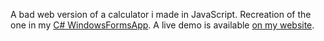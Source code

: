 A bad web version of a calculator i made in JavaScript.
Recreation of the one in my [C# WindowsFormsApp](https://github.com/luisschuster/WindowsFormsApp).
A live demo is available [on my website](https://luisschuster.dev/bad_calculator/).
